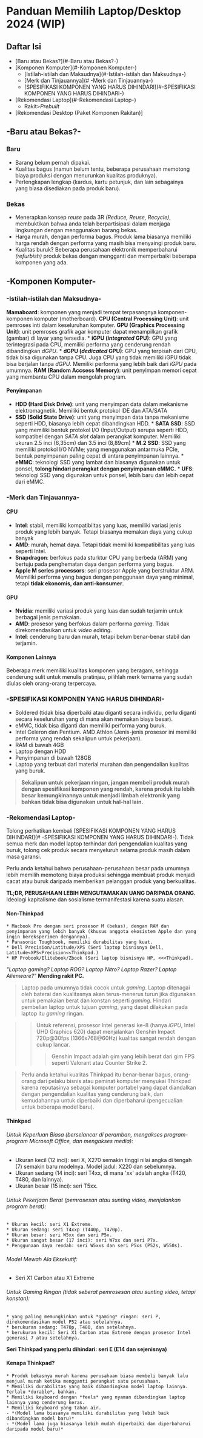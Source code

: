 Panduan Memilih Laptop/Desktop 2024 (WIP)
========================


## Daftar Isi
* [Baru atau Bekas?](#-Baru atau Bekas?-)
* [Komponen Komputer](#-Komponen Komputer-)
    * [Istilah-istilah dan Maksudnya](#-Istilah-istilah dan Maksudnya-)
    * [Merk dan Tinjauannya](# -Merk dan Tinjauannya-)
    * [SPESIFIKASI KOMPONEN YANG HARUS DIHINDARI](#-SPESIFIKASI KOMPONEN YANG HARUS DIHINDARI-)
 * [Rekomendasi Laptop](#-Rekomendasi Laptop-)
    * Rakit>*Prebuilt*
 * [Rekomendasi Desktop (Paket Komponen Rakitan)]


## -Baru atau Bekas?-

### Baru
+ Barang belum pernah dipakai.
+ Kualitas bagus (namun belum tentu, beberapa perusahaan memotong biaya produksi dengan menurunkan kualitas produknya).
+ Perlengkapan lengkap (kardus, kartu petunjuk, dan lain sebagainya yang biasa disediakan pada produk baru).

### Bekas
+ Menerapkan konsep *reuse* pada 3R *(Reduce, Reuse, Recycle)*, membuktikan bahwa anda telah berpartisipasi dalam menjaga lingkungan dengan menggunakan barang bekas.
+ Harga murah, dengan performa bagus. Produk lama biasanya memiliki harga rendah dengan performa yang masih bisa menyaingi produk baru.
+ Kualitas buruk? Beberapa perusahaan elektronik memperbaharui *(refurbish)* produk bekas dengan mengganti dan memperbaiki beberapa komponen yang ada.

## -Komponen Komputer-
### -Istilah-istilah dan Maksudnya-

**Mamaboard**: komponen yang menjadi tempat terpasangnya komponen-komponen komputer (motherboard).
**CPU (Central Processing Unit)**: unit pemroses inti dalam keseluruhan komputer.
**GPU (Graphics Processing Unit)**: unit pemroses grafik agar komputer dapat menampilkan grafik (gambar) di layar yang tersedia.
    * **iGPU (*integrated* GPU)**: GPU yang terintegrasi pada CPU, memiliki performa yang cenderung rendah dibandingkan *dGPU*.
    * **dGPU (*dedicated* GPU)**: GPU yang terpisah dari CPU, tidak bisa digunakan tanpa CPU. Juga CPU yang tidak memiliki iGPU tidak bisa berjalan tanpa *dGPU*. Memiliki performa yang lebih baik dari *iGPU* pada umumnya.
**RAM (Random Accsess Memory)**: unit penyimpan memori cepat yang membantu CPU dalam mengolah program.

#### Penyimpanan
* **HDD (Hard Disk Drive)**: unit yang menyimpan data dalam mekanisme elektromagnetik. Memiliki bentuk protokol IDE dan ATA/SATA
* **SSD (Solid State Drive)**: unit yang menyimpan data tanpa mekanisme seperti HDD, biasanya lebih cepat dibandingkan HDD.
        * **SATA SSD**: SSD yang memiliki bentuk protokol I/O (Input/Output) serupa seperti HDD, kompatibel dengan *SATA slot*                     dalam perangkat komputer. Memiliki ukuran 2.5 inci (6,35cm) dan 3.5 inci (8,89cm)
        * **M.2 SSD**: SSD yang memiliki protokol I/O NVMe; yang menggunakan antarmuka PCIe, bentuk penyimpanan paling cepat di antara penyimpanan lainnya.
        * **eMMC**: teknologi SSD yang lambat dan biasanya digunakan untuk ponsel, **tolong hindari perangkat dengan penyimpanan eMMC.**
        * **UFS**: teknologi SSD yang digunakan untuk ponsel, lebih baru dan lebih cepat dari eMMC.

### -Merk dan Tinjauannya-

#### CPU
+ **Intel**: stabil, memiliki kompatibiltas yang luas, memiliki variasi jenis produk yang lebih banyak. Tetapi biasanya memakan daya yang cukup banyak
+ **AMD**: murah, hemat daya. Tetapi tidak memiliki kompatibilitas yang luas seperti Intel.
+ **Snapdragon**: berfokus pada sturktur CPU yang berbeda (ARM) yang bertuju pada penghematan daya dengan performa yang bagus.
+ **Apple M series processors**: seri prosesor Apple yang berstruktur ARM. Memiliki performa yang bagus dengan penggunaan daya yang minimal, tetapi **tidak ekonomis, dan anti-konsumer**.

#### GPU
+ **Nvidia**: memiliki variasi produk yang luas dan sudah terjamin untuk berbagai jenis pemakaian.
+ **AMD**: prosesor yang berfokus dalam performa *gaming*. Tidak direkomendasikan untuk *video editing*.
+ **Intel**: cenderung baru dan murah, tetapi belum benar-benar stabil dan terjamin.
 
 #### Komponen Lainnya
 Beberapa merk memiliki kualitas komponen yang beragam, sehingga cenderung sulit untuk menulis pratinjau, pilihlah merk ternama yang sudah diulas oleh orang-orang terpercaya.

### -SPESIFIKASI KOMPONEN YANG HARUS DIHINDARI-

+ Soldered (tidak bisa diperbaiki atau diganti secara individu, perlu diganti secara keseluruhan yang di mana akan memakan biaya besar).
+ eMMC, tidak bisa diganti dan memiliki performa yang buruk.
+ Intel Celeron dan Pentium. AMD Athlon (Jenis-jenis prosesor ini memiliki performa yang rendah sekalipun untuk pekerjaan).
+ RAM di bawah 4GB
+ Laptop dengan HDD
+ Penyimpanan di bawah 128GB
+ Laptop yang terbuat dari material murahan dan pengendalian kualitas yang buruk.

> **Sekalipun untuk pekerjaan ringan, jangan membeli produk murah dengan spesifikasi komponen yang rendah, karena produk itu lebih besar kemungkinannya untuk menjadi limbah elektronik yang bahkan tidak bisa digunakan untuk hal-hal lain.**

### -Rekomendasi Laptop-
Tolong perhatikan kembali [SPESIFIKASI KOMPONEN YANG HARUS DIHINDARI](# -SPESIFIKASI KOMPONEN YANG HARUS DIHINDARI-). Tidak semua merk dan model laptop terhindar dari pengendalian kualitas yang buruk, tolong cek produk secara menyeluruh selama produk masih dalam masa garansi.

Perlu anda ketahui bahwa perusahaan-perusahaan besar pada umumnya lebih memilih memotong biaya produksi sehingga membuat produk menjadi cacat atau buruk daripada memberikan pelanggan produk yang berkualitas.

**TL;DR, PERUSAHAAN LEBIH MENGUTAMAKAN UANG DARIPADA ORANG.**
Ideologi kapitalisme dan sosialisme termanifestasi karena suatu alasan.

#### Non-Thinkpad  
    * Macbook Pro dengan seri prosesor M (bekas), dengan RAM dan penyimpanan yang lebih banyak (khusus anggota ekosistem Apple dan yang ingin bereksperimen dengannya).
    * Panasonic Toughbook, memiliki durabilitas yang kuat.
    * Dell Precision/Latitude/XPS (Seri laptop bisnisnya Dell,  Latitude<XPS<Precision<<Thinkpad.)
    * HP Probook/Elitebook/Zbook (Seri laptop bisnisnya HP, <<<Thinkpad).
 
 *"Laptop gaming? Laptop ROG? Laptop Nitro? Laptop Razer? Laptop Alienware?"* **Mending rakit PC.**
 
> Laptop pada umumnya tidak cocok untuk *gaming*. Laptop ditenagai oleh baterai dan kualitasnya akan terus-menerus turun jika digunakan untuk pemakaian berat dan konstan seperti *gaming*. Hindari pembelian laptop untuk tujuan *gaming*, yang dapat dilakukan pada laptop itu *gaming* ringan.

>> Untuk referensi, prosesor Intel generasi ke-8 (hanya *iGPU*, Intel UHD Graphics 620) dapat menjalankan Genshin Impact 720p@30fps (1366x768@60Hz) kualitas sangat rendah dengan cukup lancar.
>>> Genshin Impact adalah gim yang lebih berat dari gim FPS seperti Valorant atau Counter Strike 2.

> Perlu anda ketahui kualitas Thinkpad itu benar-benar bagus, orang-orang dari pelaku bisnis atau peminat komputer menyukai Thinkpad karena reputasinya sebagai komputer portabel yang dapat diandalkan dengan pengendalian kualitas yang cenderung baik, dan kemudahannya untuk diperbaiki dan diperbaharui (pengecualian untuk beberapa model baru).

#### Thinkpad

###### Untuk Keperluan Biasa (berselancar di peramban, mengakses program-program *Microsoft Office*, dan mengakses media):
   * Ukuran kecil (12 inci): seri X, X270 semakin tinggi nilai angka di tengah (7) semakin baru modelnya. Model jadul: X220 dan sebelumnya.
   * Ukuran sedang (14 inci): seri T4xx, di mana 'xx' adalah angka (T420, T480, dan lainnya).
   * Ukuran besar (15 inci): seri T5xx.
###### Untuk Pekerjaan Berat (pemrosesan atau sunting video, menjalankan program berat):
    * Ukuran kecil: seri X1 Extreme.
    * Ukuran sedang: seri T4xxp (T440p, T470p).
    * Ukuran besar: seri W5xx dan seri P5x.
    * Ukuran sangat besar (17 inci): seri W7xx dan seri P7x. 
    * Penggunaan daya rendah: seri W5xxs dan seri P5xs (P52s, W550s).
 ###### Model Mewah Ala Eksekutif:
   * Seri X1 Carbon atau X1 Extreme

###### Untuk *Gaming* Ringan (tidak seberat pemrosesan atau sunting video, tetapi konstan):
    * yang paling memungkinkan untuk *gaming* ringan: seri P, direkomendasikan model P52 atau setelahnya.
    * berukuran sedang: T470p, T480, dan setelahnya.
    * berukuran kecil: Seri X1 Carbon atau Extreme dengan prosesor Intel generasi 7 atau setelahnya.

**Seri Thinkpad yang perlu dihindari: seri E (E14 dan sejenisnya)**

#### Kenapa Thinkpad?
    * Produk bekasnya murah karena perusahaan biasa membeli banyak lalu menjual murah ketika mengganti perangkat satu perusahaan.
    * Memiliki durabilitas yang baik dibandingkan model laptop lainnya. Terlalu *durable*, bahkan.
    * Memiliki keyboard dengan *feels* yang nyaman dibandingkan laptop lainnya yang cenderung keras.
    * Memiliki keyboard yang tahan air.
    - *(Model lama biasanya memiliki durabilitas yang lebih baik dibandingkan model baru)*
    - *(Model lama juga biasanya lebih mudah diperbaiki dan diperbaharui daripada model baru)*














